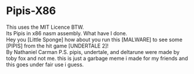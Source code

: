 # Pipis-X86
This uses the MIT Licence BTW.  
Its Pipis in x86 nasm assembly. What have I done.  
Hey you [Little Sponge] how about you run this [MALWARE] to see some [PIPIS] from the hit game [UNDERTALE 2]!  
By Nathaniel Carman
P.S. pipis, undertale, and deltarune were made by toby fox and not me. this is just a garbage meme i made for my friends and this goes under fair use i guess.  
